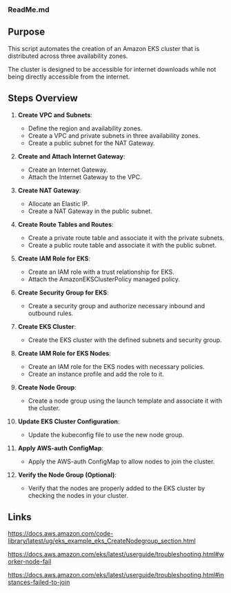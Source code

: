 ### ReadMe.md

## Purpose

This script automates the creation of an Amazon EKS cluster that is distributed across three availability zones.

The cluster is designed to be accessible for internet downloads while not being directly accessible from the internet.

## Steps Overview

1. **Create VPC and Subnets**:
    - Define the region and availability zones.
    - Create a VPC and private subnets in three availability zones.
    - Create a public subnet for the NAT Gateway.

2. **Create and Attach Internet Gateway**:
    - Create an Internet Gateway.
    - Attach the Internet Gateway to the VPC.

3. **Create NAT Gateway**:
    - Allocate an Elastic IP.
    - Create a NAT Gateway in the public subnet.

4. **Create Route Tables and Routes**:
    - Create a private route table and associate it with the private subnets.
    - Create a public route table and associate it with the public subnet.

5. **Create IAM Role for EKS**:
    - Create an IAM role with a trust relationship for EKS.
    - Attach the AmazonEKSClusterPolicy managed policy.

6. **Create Security Group for EKS**:
    - Create a security group and authorize necessary inbound and outbound rules.

7. **Create EKS Cluster**:
    - Create the EKS cluster with the defined subnets and security group.

8. **Create IAM Role for EKS Nodes**:
    - Create an IAM role for the EKS nodes with necessary policies.
    - Create an instance profile and add the role to it.

9. **Create Node Group**:
    - Create a node group using the launch template and associate it with the cluster.

10. **Update EKS Cluster Configuration**:
    - Update the kubeconfig file to use the new node group.

11. **Apply AWS-auth ConfigMap**:
    - Apply the AWS-auth ConfigMap to allow nodes to join the cluster.

12. **Verify the Node Group (Optional)**:
    - Verify that the nodes are properly added to the EKS cluster by checking the nodes in your cluster.

## Links

https://docs.aws.amazon.com/code-library/latest/ug/eks_example_eks_CreateNodegroup_section.html

https://docs.aws.amazon.com/eks/latest/userguide/troubleshooting.html#worker-node-fail

https://docs.aws.amazon.com/eks/latest/userguide/troubleshooting.html#instances-failed-to-join
